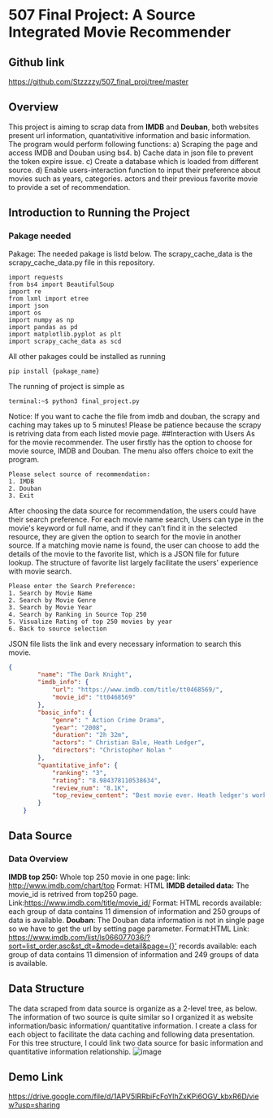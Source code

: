 # 507 Final Project: A Source Integrated Movie Recommender
## Github link
<https://github.com/Stzzzzy/507_final_proj/tree/master>
## Overview
This project is aiming to scrap data from __IMDB__ and __Douban__, both websites present url information, quantativitive information and basic information. The program would perform following functions:
a) Scraping the page and access IMDB and Douban using bs4.
b) Cache data in json file to prevent the token expire issue.
c) Create a database which is loaded from different source.
d) Enable users-interaction function to input their preference about movies such as years, categories. actors and their previous favorite movie to provide a set of recommendation.
## Introduction to Running the Project
### Pakage needed
Pakage: The needed pakage is listd below. The scrapy_cache_data is the scrapy_cache_data.py file in this repository. 
```python3
import requests
from bs4 import BeautifulSoup
import re
from lxml import etree
import json
import os
import numpy as np
import pandas as pd
import matplotlib.pyplot as plt
import scrapy_cache_data as scd
```
All other pakages could be installed as running
```console
pip install {pakage_name}
```
The running of project is simple as
```console
terminal:~$ python3 final_project.py
```
Notice: If you want to cache the file from imdb and douban, the scrapy and caching may takes up to 5 minutes! Please be patience because the scrapy is retriving data from each listed movie page. 
##Interaction with Users
As for the movie recommender. The user firstly has the option to choose for movie source, IMDB and Douban. The menu also offers choice to exit the program. 
```console
Please select source of recommendation:
1. IMDB
2. Douban
3. Exit
```
After choosing the data source for recommendation, the users could have their search preference. For each movie name search, Users can type in the movie's keyword or full name, and if they can't find it in the selected resource, they are given the option to search for the movie in another source. If a matching movie name is found, the user can choose to add the details of the movie to the favorite list, which is a JSON file for future lookup. The structure of favorite list largely facilitate the users' experience with movie search. 
```console
Please enter the Search Preference:
1. Search by Movie Name
2. Search by Movie Genre
3. Search by Movie Year
4. Search by Ranking in Source Top 250
5. Visualize Rating of top 250 movies by year
6. Back to source selection
```
JSON file lists the link and every necessary information to search this movie.
```json
{
        "name": "The Dark Knight",
        "imdb_info": {
            "url": "https://www.imdb.com/title/tt0468569/",
            "movie_id": "tt0468569"
        },
        "basic_info": {
            "genre": " Action Crime Drama",
            "year": "2008",
            "duration": "2h 32m",
            "actors": " Christian Bale, Heath Ledger",
            "directors": "Christopher Nolan "
        },
        "quantitative_info": {
            "ranking": "3",
            "rating": "8.984378110538634",
            "review_num": "8.1K",
            "top_review_content": "Best movie ever. Heath ledger's work is phenomenal no words......"
        }
    }
```
## Data Source
### Data Overview
__IMDB top 250:__ 
Whole top 250 movie in one page:
link: <http://www.imdb.com/chart/top>
Format: HTML
__IMDB detailed data:__ 
The movie_id is retrived from top250 page. 
Link:<https://www.imdb.com/title/movie_id/>
Format: HTML
records available: each group of data contains 11 dimension of information and 250 groups of data is available.
__Douban__:
The Douban data information is not in single page so we have to get the url by setting page parameter.
Format:HTML
Link: <https://www.imdb.com/list/ls066077036/?sort=list_order,asc&st_dt=&mode=detail&page={}'>
records available: each group of data contains 11 dimension of information and 249 groups of data is available.
## Data Structure
The data scraped from data source is organize as a 2-level tree, as below. The information of two
source is quite similar so I organized it as website information/basic information/ quantitative
information. I create a class for each object to facilitate the data caching and following data
presentation. For this tree structure, I could link two data source for basic information and
quantitative information relationship.
![image](https://user-images.githubusercontent.com/52030298/166087747-f1a2588b-5ba0-4cbe-8e11-3c66baca0798.png)
## Demo Link
<https://drive.google.com/file/d/1APV5IRRbiFcFoYlhZxKPi6OGV_kbxR6D/view?usp=sharing>
